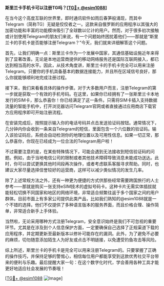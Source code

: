 **斯里兰卡手机卡可以注册TG吗？[[TG💪+ @esim1088](https://t.me/s/esim1088)]**

在当今这个高度互联的世界里，即时通讯软件如雨后春笋般涌现，而其中Telegram（简称TG）无疑是佼佼者之一。这款来自俄罗斯的应用程序以其强大的加密功能和丰富的功能模块吸引了全球数以亿计的用户。然而，对于很多初次接触或计划使用Telegram的朋友们来说，有一个问题始终困扰着他们——那就是“斯里兰卡的手机卡是否能够注册Telegram？”今天，我们就来详细解答这个问题。

首先，让我们明确一点：斯里兰卡作为一个发展中国家，其通信基础设施近年来得到了显著改善。无论是本地运营商提供的移动网络服务还是国际互联网接入，都已达到相当高的水平。因此，从技术角度讲，斯里兰卡的手机卡完全可以用来注册Telegram。只要你的手机具备基本的数据连接能力，并且所在区域信号良好，那么你就能够顺利地完成注册过程。

接下来，我们来看看具体的操作步骤。对于大多数用户而言，注册Telegram的第一步就是获取一个有效的手机号码。在这里，如果你已经拥有了一张斯里兰卡本地发行的SIM卡，那么恭喜你！你已经满足了这一条件。只需将SIM卡插入支持数据流量的智能手机中，打开浏览器访问Telegram官网或者直接通过应用商店下载官方应用程序即可开始注册流程。

在安装完成后，按照提示输入你的电话号码并点击发送验证码按钮。通常情况下，几分钟内你会收到一条来自Telegram的短信，里面包含一个六位数的验证码。输入该验证码后，系统会自动检测你的地理位置以及可用性信息。如果一切正常，那么恭喜你，你现在已经成为一位合法的Telegram用户啦！

不过需要注意的是，在某些特殊情况下，可能会遇到无法接收到短信验证码的问题。例如，由于当地电信公司的限制或者其他技术障碍导致消息未能成功送达。此时，你可以尝试更换其他时间段再次操作，或者考虑联系客服寻求帮助。同时，也建议大家尽量选择信誉较好的运营商，这样可以减少类似情况的发生几率。

除了上述常规方法之外，还有一种更为便捷的方式供那些经常需要跨国旅行的人士参考——那就是购买一张支持eSIM技术的虚拟号码卡。这种卡片无需实体插拔就能轻松切换不同国家和地区的网络环境，非常适合频繁往返于多个国家之间的用户群体。目前市面上有多家公司提供此类产品，比如我们熟知的@esim1088就是一个不错的选择。他们不仅提供了多种语言版本的服务界面，而且价格合理、操作简单，非常适合新手上手体验。

当然啦，无论采用哪种方式注册Telegram，安全意识始终是我们不可忽视的重要环节。尤其是在涉及到个人信息保护方面，一定要确保自己选择了正规渠道下载的应用程序，并定期更新至最新版本以修补可能存在的漏洞。此外，为了避免不必要的麻烦，切勿随意添加陌生人为好友或点击不明链接，以免遭受钓鱼攻击等风险。

综上所述，斯里兰卡的手机卡是完全可以用来注册Telegram的。只要掌握了正确的操作技巧，并保持足够的警惕心，相信每位用户都能享受到这款优秀社交平台带来的便利与乐趣。最后提醒大家一句：在这个数字化时代，学会善用各种工具才能更好地适应社会发展的节奏哦！

[[TG💪+ @esim1088](https://t.me/s/esim1088) ![Image](https://i.postimg.cc/4NQfJmqS/Snipaste-2025-05-13-00-14-12.png)]